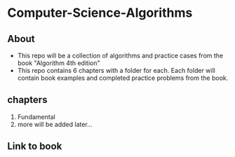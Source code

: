 # Computer-Science-Algorithms
## About
* This repo will be a collection of algorithms and practice cases from the book "Algorithm 4th edition"
* This repo contains 6 chapters with a folder for each. Each folder will contain book examples and completed practice problems from the book.
## chapters
1. Fundamental
2. more will be added later...

## Link to book 
